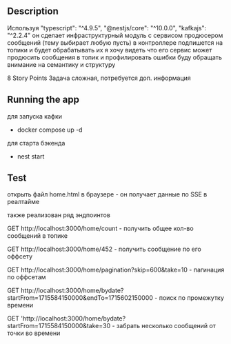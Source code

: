 ## Description

Используя "typescript": "^4.9.5", "@nestjs/core": "^10.0.0", "kafkajs": "^2.2.4"
он сделает инфраструктурный модуль с сервисом продюсером сообщений (тему выбирает любую пусть)
в контроллере подпишется на топики и будет обрабатывать их
я хочу видеть что его сервис может продюсить сообщения в топик и профилировать ошибки
буду обращать внимание на семантику и структуру

8 Story Points
Задача сложная, потребуется доп. информация

## Running the app

для запуска кафки
* docker compose up -d

для старта бэкенда
* nest start

## Test

открыть файл home.html в браузере - он получает данные по SSE в реалтайме

также реализован ряд эндпоинтов

GET http://localhost:3000/home/count - получить общее кол-во сообщений в топике

GET http://localhost:3000/home/452 - получить сообщение по его оффсету

GET http://localhost:3000/home/pagination?skip=600&take=10 - пагинация по оффсетам

GET http://localhost:3000/home/bydate?startFrom=1715584150000&endTo=1715602150000 - поиск по промежутку времени

GET 'http://localhost:3000/home/bydate?startFrom=1715584150000&take=30 - забрать несколько сообщений от точки во времени
